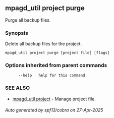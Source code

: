 ## mpagd_util project purge

Purge all backup files.

### Synopsis

Delete all backup files for the project.

```
mpagd_util project purge [project file] [flags]
```

### Options inherited from parent commands

```
      --help   help for this command
```

### SEE ALSO

* [mpagd_util project](mpagd_util_project.md)	 - Manage project file.

###### Auto generated by spf13/cobra on 27-Apr-2025

